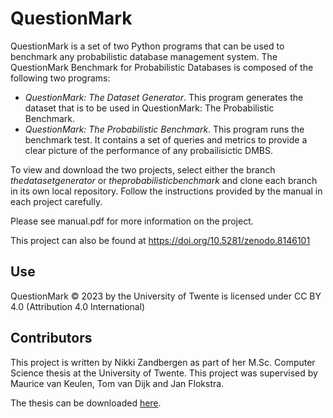 # QuestionMark
QuestionMark is a set of two Python programs that can be used to benchmark any probabilistic database management system. The QuestionMark Benchmark for Probabilistic Databases is composed of the following two programs:
- _QuestionMark: The Dataset Generator_. This program generates the dataset that is to be used in QuestionMark: The Probabilistic Benchmark.
- _QuestionMark: The Probabilistic Benchmark_. This program runs the benchmark test. It contains a set of queries and metrics to provide a clear picture of the performance of any probailisictic DMBS.

To view and download the two projects, select either the branch _thedatasetgenerator_ or _theprobabilisticbenchmark_ and clone each branch in its own local repository. Follow the instructions provided by the manual in each project carefully.

Please see manual.pdf for more information on the project.

This project can also be found at https://doi.org/10.5281/zenodo.8146101

## Use
QuestionMark © 2023 by the University of Twente is licensed under CC BY 4.0 (Attribution 4.0 International)

## Contributors
This project is written by Nikki Zandbergen as part of her M.Sc. Computer Science thesis
at the University of Twente.
This project was supervised by Maurice van Keulen, Tom van Dijk and Jan Flokstra.

The thesis can be downloaded [here](http://essay.utwente.nl/96148/).
